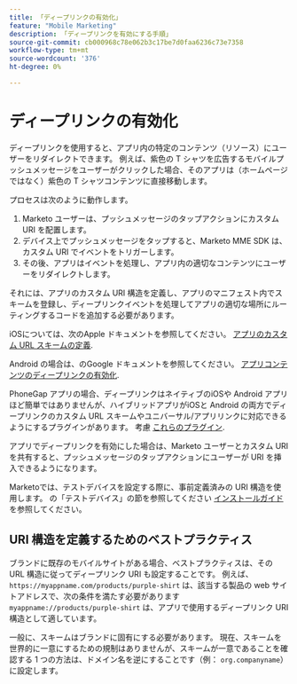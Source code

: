 ```yaml
---
title: 「ディープリンクの有効化」
feature: "Mobile Marketing"
description: 「ディープリンクを有効にする手順」
source-git-commit: cb000968c78e062b3c17be7d0faa6236c73e7358
workflow-type: tm+mt
source-wordcount: '376'
ht-degree: 0%

---
```



# ディープリンクの有効化

ディープリンクを使用すると、アプリ内の特定のコンテンツ（リソース）にユーザーをリダイレクトできます。 例えば、紫色の T シャツを広告するモバイルプッシュメッセージをユーザーがクリックした場合、そのアプリは（ホームページではなく）紫色の T シャツコンテンツに直接移動します。

プロセスは次のように動作します。

1. Marketo ユーザーは、プッシュメッセージのタップアクションにカスタム URI を配置します。
1. デバイス上でプッシュメッセージをタップすると、Marketo MME SDK は、カスタム URI でイベントをトリガーします。
1. その後、アプリはイベントを処理し、アプリ内の適切なコンテンツにユーザーをリダイレクトします。

それには、アプリのカスタム URI 構造を定義し、アプリのマニフェスト内でスキームを登録し、ディープリンクイベントを処理してアプリの適切な場所にルーティングするコードを追加する必要があります。

iOSについては、次のApple ドキュメントを参照してください。 [アプリのカスタム URL スキームの定義](https://developer.apple.com/documentation/xcode/defining-a-custom-url-scheme-for-your-app).

Android の場合は、のGoogle ドキュメントを参照してください。 [アプリコンテンツのディープリンクの有効化](https://developer.android.com/training/app-links/deep-linking).

PhoneGap アプリの場合、ディープリンクはネイティブのiOSや Android アプリほど簡単ではありませんが、ハイブリッドアプリがiOSと Android の両方でディープリンクのカスタム URL スキームやユニバーサル/アプリリンクに対応できるようにするプラグインがあります。 考慮 [これらのプラグイン](https://cordova.apache.org/plugins/?q=deeplink).

アプリでディープリンクを有効にした場合は、Marketo ユーザーとカスタム URI を共有すると、プッシュメッセージのタップアクションにユーザーが URI を挿入できるようになります。

Marketoでは、テストデバイスを設定する際に、事前定義済みの URI 構造を使用します。 の「テストデバイス」の節を参照してください [インストールガイド](installation.md) を参照してください。

## URI 構造を定義するためのベストプラクティス

ブランドに既存のモバイルサイトがある場合、ベストプラクティスは、その URL 構造に従ってディープリンク URI も設定することです。 例えば、 `https://myappname.com/products/purple-shirt` は、該当する製品の web サイトアドレスで、次の条件を満たす必要があります `myappname://products/purple-shirt` は、アプリで使用するディープリンク URI 構造として適しています。

一般に、スキームはブランドに固有にする必要があります。 現在、スキームを世界的に一意にするための規制はありませんが、スキームが一意であることを確認する 1 つの方法は、ドメイン名を逆にすることです（例： `org.companyname`）に設定します。
